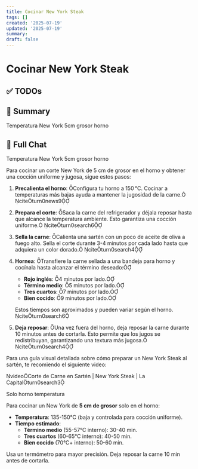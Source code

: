 ```yaml
---
title: Cocinar New York Steak
tags: []
created: '2025-07-19'
updated: '2025-07-19'
summary:
draft: false
---
```


# Cocinar New York Steak

## ✅ TODOs


## 📌 Summary
Temperatura New York 5cm grosor horno

## 🧠 Full Chat


Temperatura New York 5cm grosor horno



Para cocinar un corte New York de 5 cm de grosor en el horno y obtener una cocción uniforme y jugosa, sigue estos pasos:

1. **Precalienta el horno**: Configura tu horno a 150 °C. Cocinar a temperaturas más bajas ayuda a mantener la jugosidad de la carne. citeturn0news9

2. **Prepara el corte**: Saca la carne del refrigerador y déjala reposar hasta que alcance la temperatura ambiente. Esto garantiza una cocción uniforme. citeturn0search6

3. **Sella la carne**: Calienta una sartén con un poco de aceite de oliva a fuego alto. Sella el corte durante 3-4 minutos por cada lado hasta que adquiera un color dorado. citeturn0search4

4. **Hornea**: Transfiere la carne sellada a una bandeja para horno y cocínala hasta alcanzar el término deseado:
   - **Rojo inglés**: 4 minutos por lado.
   - **Término medio**: 5 minutos por lado.
   - **Tres cuartos**: 7 minutos por lado.
   - **Bien cocido**: 9 minutos por lado.

   Estos tiempos son aproximados y pueden variar según el horno. citeturn0search6

5. **Deja reposar**: Una vez fuera del horno, deja reposar la carne durante 10 minutos antes de cortarla. Esto permite que los jugos se redistribuyan, garantizando una textura más jugosa. citeturn0search4

Para una guía visual detallada sobre cómo preparar un New York Steak al sartén, te recomiendo el siguiente video:

videoCorte de Carne en Sartén | New York Steak | La Capitalturn0search3 

Solo horno temperatura 

Para cocinar un New York de **5 cm de grosor** solo en el horno:  

- **Temperatura**: 135-150°C (baja y controlada para cocción uniforme).  
- **Tiempo estimado**:  
  - **Término medio** (55-57°C interno): 30-40 min.  
  - **Tres cuartos** (60-65°C interno): 40-50 min.  
  - **Bien cocido** (70°C+ interno): 50-60 min.  

Usa un termómetro para mayor precisión. Deja reposar la carne 10 min antes de cortarla.